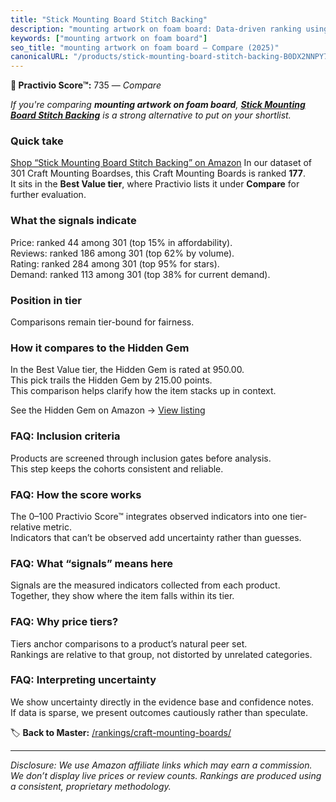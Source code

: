 ```yaml
---
title: "Stick Mounting Board Stitch Backing"
description: "mounting artwork on foam board: Data-driven ranking using the Practivio Score™. Positioned by quality, value, demand, findability, momentum."
keywords: ["mounting artwork on foam board"]
seo_title: "mounting artwork on foam board — Compare (2025)"
canonicalURL: "/products/stick-mounting-board-stitch-backing-B0DX2NNPY7/"
---
```


**🛒 Practivio Score™:** 735 — _Compare_


*If you're comparing **mounting artwork on foam board**, **[Stick Mounting Board Stitch Backing](https://www.amazon.com/dp/B0DX2NNPY7?tag=practivio-20)** is a strong alternative to put on your shortlist.*
### Quick take
[Shop “Stick Mounting Board Stitch Backing” on Amazon](https://www.amazon.com/dp/B0DX2NNPY7?tag=practivio-20)
In our dataset of 301 Craft Mounting Boardses, this Craft Mounting Boards is ranked **177**.  
It sits in the **Best Value tier**, where Practivio lists it under **Compare** for further evaluation.

### What the signals indicate
Price: ranked 44 among 301 (top 15% in affordability).  
Reviews: ranked 186 among 301 (top 62% by volume).  
Rating: ranked 284 among 301 (top 95% for stars).  
Demand: ranked 113 among 301 (top 38% for current demand).

### Position in tier
Comparisons remain tier-bound for fairness.

### How it compares to the Hidden Gem
In the Best Value tier, the Hidden Gem is rated at 950.00.  
This pick trails the Hidden Gem by 215.00 points.  
This comparison helps clarify how the item stacks up in context.  

See the Hidden Gem on Amazon → [View listing](https://www.amazon.com/dp/B00PRYQ9YU?tag=practivio-20)

### FAQ: Inclusion criteria
Products are screened through inclusion gates before analysis.  
This step keeps the cohorts consistent and reliable.

### FAQ: How the score works
The 0–100 Practivio Score™ integrates observed indicators into one tier-relative metric.  
Indicators that can’t be observed add uncertainty rather than guesses.

### FAQ: What “signals” means here
Signals are the measured indicators collected from each product.  
Together, they show where the item falls within its tier.

### FAQ: Why price tiers?
Tiers anchor comparisons to a product’s natural peer set.  
Rankings are relative to that group, not distorted by unrelated categories.

### FAQ: Interpreting uncertainty
We show uncertainty directly in the evidence base and confidence notes.  
If data is sparse, we present outcomes cautiously rather than speculate.

<!-- Missing template for Compare/CompareWithinPriceClass -->


🏷️ **Back to Master:** [/rankings/craft-mounting-boards/](/rankings/craft-mounting-boards/)

---
_Disclosure: We use Amazon affiliate links which may earn a commission. We don’t display live prices or review counts. Rankings are produced using a consistent, proprietary methodology._
